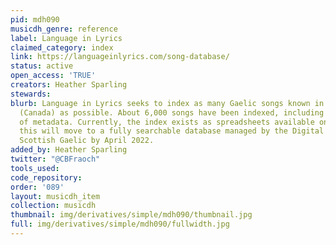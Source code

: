 ```yaml
---
pid: mdh090
musicdh_genre: reference
label: Language in Lyrics
claimed_category: index
link: https://languageinlyrics.com/song-database/
status: active
open_access: 'TRUE'
creators: Heather Sparling
stewards:
blurb: Language in Lyrics seeks to index as many Gaelic songs known in Nova Scotia
  (Canada) as possible. About 6,000 songs have been indexed, including a rich set
  of metadata. Currently, the index exists as spreadsheets available online. However,
  this will move to a fully searchable database managed by the Digital Archive of
  Scottish Gaelic by April 2022.
added_by: Heather Sparling
twitter: "@CBFraoch"
tools_used:
code_repository:
order: '089'
layout: musicdh_item
collection: musicdh
thumbnail: img/derivatives/simple/mdh090/thumbnail.jpg
full: img/derivatives/simple/mdh090/fullwidth.jpg
---
```

